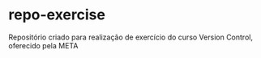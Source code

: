 # repo-exercise
Repositório criado para realização de exercício do curso Version Control, oferecido pela META
